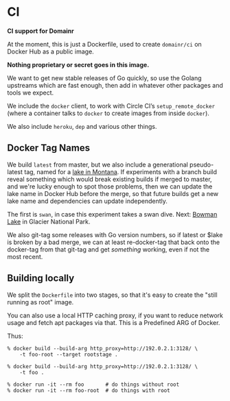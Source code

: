 # CI

**CI support for Domainr**

At the moment, this is just a Dockerfile, used to create `domainr/ci` on
Docker Hub as a public image.

**Nothing proprietary or secret goes in this image.**

We want to get new stable releases of Go quickly, so use the Golang upstreams
which are fast enough, then add in whatever other packages and tools we
expect.

We include the `docker` client, to work with Circle CI’s `setup_remote_docker`
(where a container talks to `docker` to create images from inside `docker`).

We also include `heroku`, `dep` and various other things.

## Docker Tag Names

We build `latest` from master, but we also include a generational
pseudo-latest tag, named for a [lake in Montana](https://en.wikipedia.org/wiki/List_of_lakes_in_Montana).  If experiments with a branch
build reveal something which would break existing builds if merged to master,
and we're lucky enough to spot those problems, then we can update the lake
name in Docker Hub before the merge, so that future builds get a new lake name
and dependencies can update independently.

The first is `swan`, in case this experiment takes a swan dive. Next: [Bowman Lake](https://en.wikipedia.org/wiki/Bowman_Lake_(Montana)) in Glacier National Park.

We also git-tag some releases with Go version numbers, so if latest or
$lake is broken by a bad merge, we can at least re-docker-tag that back onto
the docker-tag from that git-tag and get *something* working, even if not the
most recent.

## Building locally

We split the `Dockerfile` into two stages, so that it's easy to create the
"still running as root" image.

You can also use a local HTTP caching proxy, if you want to reduce network
usage and fetch apt packages via that.  This is a Predefined ARG of Docker.

Thus:

```console
% docker build --build-arg http_proxy=http://192.0.2.1:3128/ \
    -t foo-root --target rootstage .

% docker build --build-arg http_proxy=http://192.0.2.1:3128/ \
    -t foo .

% docker run -it --rm foo       # do things without root
% docker run -it --rm foo-root  # do things with root
```
